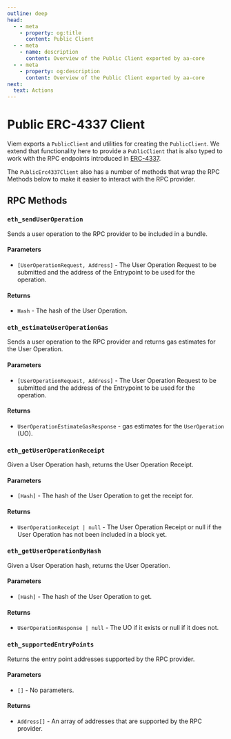 ```yaml
---
outline: deep
head:
  - - meta
    - property: og:title
      content: Public Client
  - - meta
    - name: description
      content: Overview of the Public Client exported by aa-core
  - - meta
    - property: og:description
      content: Overview of the Public Client exported by aa-core
next:
  text: Actions
---
```


# Public ERC-4337 Client

Viem exports a `PublicClient` and utilities for creating the `PublicClient`. We extend that functionality here to provide a `PublicClient` that is also typed to work with the RPC endpoints introduced in [ERC-4337](https://eips.ethereum.org/EIPS/eip-4337).

The `PublicErc4337Client` also has a number of methods that wrap the RPC Methods below to make it easier to interact with the RPC provider.

## RPC Methods

### `eth_sendUserOperation`

Sends a user operation to the RPC provider to be included in a bundle.

#### Parameters

- `[UserOperationRequest, Address]` - The User Operation Request to be submitted and the address of the Entrypoint to be used for the operation.

#### Returns

- `Hash` - The hash of the User Operation.

### `eth_estimateUserOperationGas`

Sends a user operation to the RPC provider and returns gas estimates for the User Operation.

#### Parameters

- `[UserOperationRequest, Address]` - The User Operation Request to be submitted and the address of the Entrypoint to be used for the operation.

#### Returns

- `UserOperationEstimateGasResponse` - gas estimates for the `UserOperation` (UO).

### `eth_getUserOperationReceipt`

Given a User Operation hash, returns the User Operation Receipt.

#### Parameters

- `[Hash]` - The hash of the User Operation to get the receipt for.

#### Returns

- `UserOperationReceipt | null` - The User Operation Receipt or null if the User Operation has not been included in a block yet.

### `eth_getUserOperationByHash`

Given a User Operation hash, returns the User Operation.

#### Parameters

- `[Hash]` - The hash of the User Operation to get.

#### Returns

- `UserOperationResponse | null` - The UO if it exists or null if it does not.

### `eth_supportedEntryPoints`

Returns the entry point addresses supported by the RPC provider.

#### Parameters

- `[]` - No parameters.

#### Returns

- `Address[]` - An array of addresses that are supported by the RPC provider.
